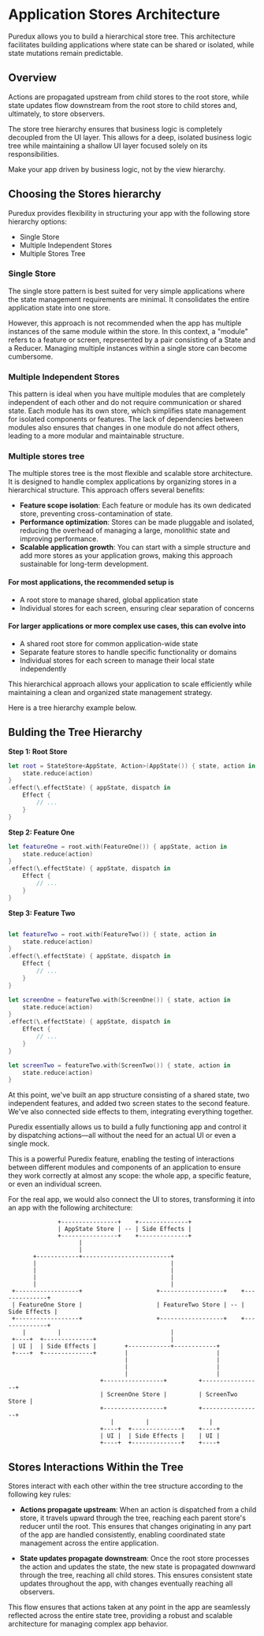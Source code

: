 # Application Stores Architecture

Puredux allows you to build a hierarchical store tree. This architecture facilitates building applications where state can be shared or isolated, while state mutations remain predictable.

## Overview
Actions are propagated upstream from child stores to the root store,
while state updates flow downstream from the root store to child stores and, ultimately, to store observers.


The store tree hierarchy ensures that business logic is completely decoupled from the UI layer. This allows for a deep, isolated business logic tree while maintaining a shallow UI layer focused solely on its responsibilities.

Make your app driven by business logic, not by the view hierarchy.

## Choosing the Stores hierarchy

Puredux provides flexibility in structuring your app with the following store hierarchy options:

- Single Store
- Multiple Independent Stores
- Multiple Stores Tree

### Single Store

The single store pattern is best suited for very simple applications where the state management requirements are minimal. It consolidates the entire application state into one store. 

However, this approach is not recommended when the app has multiple instances of the same module within the store. 
In this context, a "module" refers to a feature or screen, represented by a pair consisting of a State and a Reducer. Managing multiple instances within a single store can become cumbersome.

### Multiple Independent Stores

This pattern is ideal when you have multiple modules that are completely independent of each other and do not require communication or shared state. 
Each module has its own store, which simplifies state management for isolated components or features. The lack of dependencies between modules also ensures that changes in one module do not affect others, leading to a more modular and maintainable structure.

### Multiple stores tree

The multiple stores tree is the most flexible and scalable store architecture. It is designed to handle complex applications by organizing stores in a hierarchical structure. This approach offers several benefits:

- **Feature scope isolation**: Each feature or module has its own dedicated store, preventing cross-contamination of state.
- **Performance optimization**: Stores can be made pluggable and isolated, reducing the overhead of managing a large, monolithic state and improving performance.
- **Scalable application growth**: You can start with a simple structure and add more stores as your application grows, making this approach sustainable for long-term development.

#### For most applications, the recommended setup is

- A root store to manage shared, global application state
- Individual stores for each screen, ensuring clear separation of concerns

#### For larger applications or more complex use cases, this can evolve into

- A shared root store for common application-wide state
- Separate feature stores to handle specific functionality or domains
- Individual stores for each screen to manage their local state independently

This hierarchical approach allows your application to scale efficiently while maintaining a clean and organized state management strategy.

Here is a tree hierarchy example below.

## Bulding the Tree Hierarchy

**Step 1: Root Store**

```swift
let root = StateStore<AppState, Action>(AppState()) { state, action in 
    state.reduce(action) 
} 
.effect(\.effectState) { appState, dispatch in
    Effect {
        // ...
    }
}
```

**Step 2: Feature One**

```swift
let featureOne = root.with(FeatureOne()) { appState, action in 
    state.reduce(action) 
}
.effect(\.effectState) { appState, dispatch in
    Effect {
        // ...
    }
}
```

**Step 3: Feature Two**

```swift

let featureTwo = root.with(FeatureTwo()) { state, action in
    state.reduce(action)
}
.effect(\.effectState) { appState, dispatch in
    Effect {
        // ...
    }
}

let screenOne = featureTwo.with(ScreenOne()) { state, action in 
    state.reduce(action) 
}
.effect(\.effectState) { appState, dispatch in
    Effect {
        // ...
    }
}

let screenTwo = featureTwo.with(ScreenTwo()) { state, action in 
    state.reduce(action) 
}

```

At this point, we've built an app structure consisting of a shared state, two independent features, and added two screen states to the second feature. We've also connected side effects to them, integrating everything together.

Puredix essentially allows us to build a fully functioning app and control it by dispatching actions—all without the need for an actual UI or even a single mock.

This is a powerful Puredix feature, enabling the testing of interactions between different modules and components of an application to ensure they work correctly at almost any scope: the whole app, a specific feature, or even an individual screen.

For the real app, we would also connect the UI to stores, transforming it into an app with the following architecture:


```text
              +----------------+    +--------------+
              | AppState Store | -- | Side Effects |
              +----------------+    +--------------+
                    |
                    |
       +------------+-------------------------+
       |                                      |
       |                                      |
       |                                      |
       |                                      |
 +------------------+                     +------------------+    +--------------+
 | FeatureOne Store |                     | FeatureTwo Store | -- | Side Effects |
 +------------------+                     +------------------+    +--------------+
    |         |                               |
 +----+  +--------------+                     |
 | UI |  | Side Effects |        +------------+------------+
 +----+  +--------------+        |                         |
                                 |                         |
                                 |                         |
                                 |                         |
                          +-----------------+         +-----------------+
                          | ScreenOne Store |         | ScreenTwo Store |
                          +-----------------+         +-----------------+
                             |         |                 |
                          +----+  +--------------+    +----+
                          | UI |  | Side Effects |    | UI |
                          +----+  +--------------+    +----+
```


## Stores Interactions Within the Tree

Stores interact with each other within the tree structure according to the following key rules:

- **Actions propagate upstream**: When an action is dispatched from a child store, it travels upward through the tree, reaching each parent store's reducer until the root. This ensures that changes originating in any part of the app are handled consistently, enabling coordinated state management across the entire application.

- **State updates propagate downstream**: Once the root store processes the action and updates the state, the new state is propagated downward through the tree, reaching all child stores. This ensures consistent state updates throughout the app, with changes eventually reaching all observers.

This flow ensures that actions taken at any point in the app are seamlessly reflected across the entire state tree, providing a robust and scalable architecture for managing complex app behavior.
